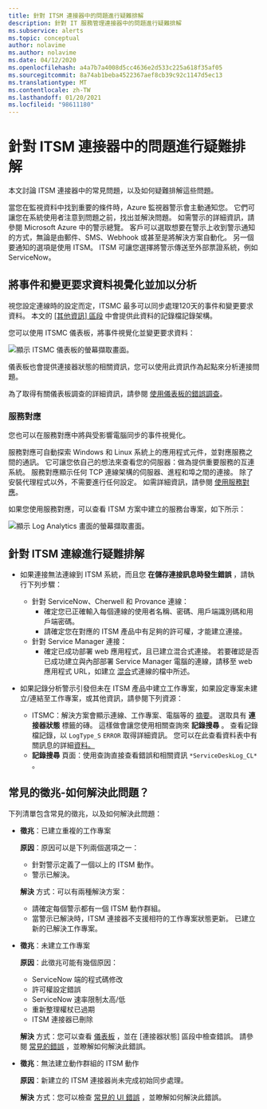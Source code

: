 ```yaml
---
title: 針對 ITSM 連接器中的問題進行疑難排解
description: 針對 IT 服務管理連接器中的問題進行疑難排解
ms.subservice: alerts
ms.topic: conceptual
author: nolavime
ms.author: nolavime
ms.date: 04/12/2020
ms.openlocfilehash: a4a7b7a4008d5cc4636e2d533c225a618f35af05
ms.sourcegitcommit: 8a74ab1beba4522367aef8cb39c92c1147d5ec13
ms.translationtype: MT
ms.contentlocale: zh-TW
ms.lasthandoff: 01/20/2021
ms.locfileid: "98611180"
---
```

# <a name="troubleshooting-problems-in-itsm-connector"></a>針對 ITSM 連接器中的問題進行疑難排解

本文討論 ITSM 連接器中的常見問題，以及如何疑難排解這些問題。

當您在監視資料中找到重要的條件時，Azure 監視器警示會主動通知您。 它們可讓您在系統使用者注意到問題之前，找出並解決問題。 如需警示的詳細資訊，請參閱 Microsoft Azure 中的警示總覽。
客戶可以選取想要在警示上收到警示通知的方式，無論是由郵件、SMS、Webhook 或甚至是將解決方案自動化。 另一個要通知的選項是使用 ITSM。
ITSM 可讓您選擇將警示傳送至外部票證系統，例如 ServiceNow。

## <a name="visualize-and-analyze-the-incident-and-change-request-data"></a>將事件和變更要求資料視覺化並加以分析

視您設定連線時的設定而定，ITSMC 最多可以同步處理120天的事件和變更要求資料。 本文的 [ [其他資訊] 區段](./itsmc-synced-data.md) 中會提供此資料的記錄檔記錄架構。

您可以使用 ITSMC 儀表板，將事件視覺化並變更要求資料：

![顯示 ITSMC 儀表板的螢幕擷取畫面。](media/itsmc-overview/itsmc-overview-sample-log-analytics.png)

儀表板也會提供連接器狀態的相關資訊，您可以使用此資訊作為起點來分析連接問題。

為了取得有關儀表板調查的詳細資訊，請參閱 [使用儀表板的錯誤調查](./itsmc-dashboard.md)。

### <a name="service-map"></a>服務對應

您也可以在服務對應中將與受影響電腦同步的事件視覺化。

服務對應可自動探索 Windows 和 Linux 系統上的應用程式元件，並對應服務之間的通訊。 它可讓您依自己的想法來查看您的伺服器：做為提供重要服務的互連系統。 服務對應顯示任何 TCP 連線架構的伺服器、進程和埠之間的連接。 除了安裝代理程式以外，不需要進行任何設定。 如需詳細資訊，請參閱 [使用服務對應](../insights/service-map.md)。

如果您使用服務對應，可以查看 ITSM 方案中建立的服務台專案，如下所示：

![顯示 Log Analytics 畫面的螢幕擷取畫面。](media/itsmc-overview/itsmc-overview-integrated-solutions.png)

## <a name="troubleshoot-itsm-connections"></a>針對 ITSM 連線進行疑難排解

- 如果連接無法連線到 ITSM 系統，而且您 **在儲存連接訊息時發生錯誤** ，請執行下列步驟：
   - 針對 ServiceNow、Cherwell 和 Provance 連線：  
     - 確定您已正確輸入每個連線的使用者名稱、密碼、用戶端識別碼和用戶端密碼。  
     - 請確定您在對應的 ITSM 產品中有足夠的許可權，才能建立連接。  
   - 針對 Service Manager 連接：  
     - 確定已成功部署 web 應用程式，且已建立混合式連接。 若要確認是否已成功建立與內部部署 Service Manager 電腦的連線，請移至 web 應用程式 URL，如建立 [混合](./itsmc-connections-scsm.md#configure-the-hybrid-connection)式連線的檔中所述。  

- 如果記錄分析警示引發但未在 ITSM 產品中建立工作專案，如果設定專案未建立/連結至工作專案，或其他資訊，請參閱下列資源：
   -  ITSMC：解決方案會顯示連線、工作專案、電腦等的 [摘要](itsmc-dashboard.md)。 選取具有 **連接器狀態** 標籤的磚。 這樣做會讓您使用相關查詢來 **記錄搜尋** 。 查看記錄檔記錄，以 `LogType_S` `ERROR` 取得詳細資訊。
   您可以在此查看資料表中有關訊息的詳細[資料。](itsmc-dashboard-errors.md)
   - **記錄搜尋** 頁面：使用查詢直接查看錯誤和相關資訊 `*ServiceDeskLog_CL*` 。

## <a name="common-symptoms---how-should-it-be-resolved"></a>常見的徵兆-如何解決此問題？

下列清單包含常見的徵兆，以及如何解決此問題：

* **徵兆**：已建立重複的工作專案

    **原因**：原因可以是下列兩個選項之一：
    * 針對警示定義了一個以上的 ITSM 動作。
    * 警示已解決。

    **解決** 方式：可以有兩種解決方案：
    * 請確定每個警示都有一個 ITSM 動作群組。
    * 當警示已解決時，ITSM 連接器不支援相符的工作專案狀態更新。 已建立新的已解決工作專案。
* **徵兆**：未建立工作專案

    **原因**：此徵兆可能有幾個原因：
    * ServiceNow 端的程式碼修改
    * 許可權設定錯誤
    * ServiceNow 速率限制太高/低
    * 重新整理權杖已過期
    * ITSM 連接器已刪除

    **解決** 方式：您可以查看 [儀表板](itsmc-dashboard.md) ，並在 [連接器狀態] 區段中檢查錯誤。 請參閱 [常見的錯誤](itsmc-dashboard-errors.md) ，並瞭解如何解決此錯誤。

* **徵兆**：無法建立動作群組的 ITSM 動作

    **原因**：新建立的 ITSM 連接器尚未完成初始同步處理。

    **解決** 方式：您可以檢查 [常見的 UI 錯誤](itsmc-dashboard-errors.md#ui-common-errors) ，並瞭解如何解決此錯誤。